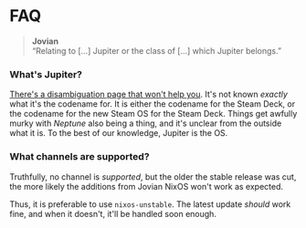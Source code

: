 FAQ
===

> **Jovian**  
> “Relating to [...] Jupiter or the class of [...] which Jupiter belongs.”

### What's Jupiter?

[There's a disambiguation page that won't help you](https://en.wikipedia.org/wiki/Jupiter_(disambiguation)).
It's not known *exactly* what it's the codename for.
It is either the codename for the Steam Deck, or the codename for the new Steam OS for the Steam Deck.
Things get awfully murky with *Neptune* also being a thing, and it's unclear from the outside what it is.
To the best of our knowledge, Jupiter is the OS.

### What channels are supported?

Truthfully, no channel is *supported*, but the older the stable release was cut, the more likely the additions from Jovian NixOS won't work as expected.

Thus, it is preferable to use `nixos-unstable`. The latest update *should* work fine, and when it doesn't, it'll be handled soon enough.
